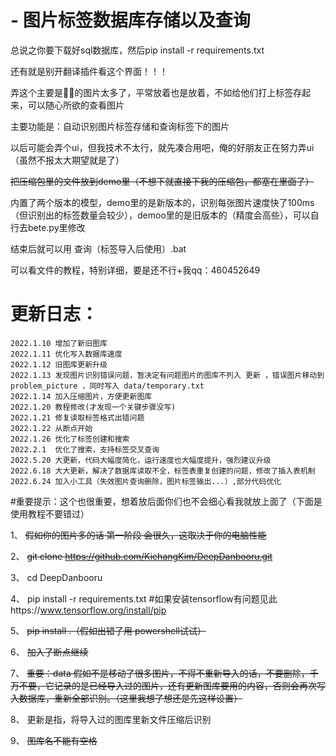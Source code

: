# - 图片标签数据库存储以及查询
总说之你要下载好sql数据库，然后pip install -r requirements.txt

还有就是别开翻译插件看这个界面！！！

弄这个主要是🐍🐍的图片太多了，平常放着也是放着，不如给他们打上标签存起来，可以随心所欲的查看图片

主要功能是：自动识别图片标签存储和查询标签下的图片

以后可能会弄个ui，但我技术不太行，就先凑合用吧，俺的好朋友正在努力弄ui（虽然不报太大期望就是了）

<strike>把压缩包里的文件放到demo里（不想下就直接下我的压缩包，都塞在里面了）</strike>

内置了两个版本的模型，demo里的是新版本的，识别每张图片速度快了100ms（但识别出的标签数量会较少），demoo里的是旧版本的（精度会高些），可以自行去bete.py里修改

结束后就可以用 查询（标签导入后使用）.bat

可以看文件的教程，特别详细，要是还不行+我qq：460452649

# 更新日志：
    2022.1.10 增加了新旧图库
    2022.1.11 优化写入数据库速度
    2022.1.12 旧图库更新升级
    2022.1.13 发现图片识别错误问题，暂决定有问题图片的图库不列入 更新 ，错误图片移动到 problem_picture ，同时写入 data/temporary.txt
    2022.1.14 加入压缩图片，方便更新图库
    2022.1.20 教程修改(才发现一个关键步骤没写)
    2022.1.21 修复读取标签格式出错问题
    2022.1.22 从断点开始
    2022.1.26 优化了标签创建和搜索
    2022.2.1  优化了搜索，支持标签交叉查询
    2022.5.20 大更新，代码大幅度简化，运行速度也大幅度提升，强烈建议升级
    2022.6.18 大大更新，解决了数据库读取不全，标签表重复创建的问题，修改了插入表机制
    2022.6.24 加入小工具（失效图片查询删除，图片标签输出...）,部分代码优化

#重要提示：这个也很重要，想着放后面你们也不会细心看我就放上面了（下面是使用教程不要错过）

1、	<strike>假如你的图片多的话 第一阶段 会很久，这取决于你的电脑性能</strike>

2、	<strike>git clone https://github.com/KichangKim/DeepDanbooru.git</strike>

3、	cd DeepDanbooru

4、	pip install -r requirements.txt #如果安装tensorflow有问题见此https://www.tensorflow.org/install/pip

5、	<strike>pip install .（假如出错了用 powershell试试）</strike>

6、	<strike>加入了断点继续</strike>

7、	<strike>重要：data 假如不是移动了很多图片，不得不重新导入的话，不要删除，千万不要，它记录的是已经导入过的图片，还有更新图库要用的内容，否则会再次写入数据库，重新全部识别。（这里我想了想还是先这样设置）</strike>

8、	更新是指，将导入过的图库里新文件压缩后识别

9、	<strike>图库名不能有空格</strike>




